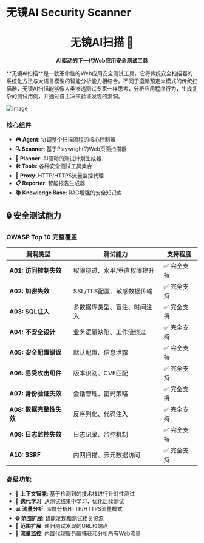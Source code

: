 # 无镜AI Security Scanner
<h1 align="center">无镜AI扫描 🎯</h1>
<p align="center">
  <strong>AI驱动的下一代Web应用安全测试工具</strong>
</p>
**无镜AI扫描**是一款革命性的Web应用安全测试工具，它将传统安全扫描器的系统化方法与大语言模型的智能分析能力相结合。不同于遵循预定义模式的传统扫描器，无镜AI扫描能够像人类渗透测试专家一样思考，分析应用程序行为，生成复杂的测试用例，并通过自主决策验证发现的漏洞。

![image](https://github.com/kk12-30/WuJing-AI-Scan/blob/main/210230.png)

### 核心组件
- **🎮 Agent**: 协调整个扫描流程的核心控制器
- **🔍 Scanner**: 基于Playwright的Web页面扫描器
- **🧠 Planner**: AI驱动的测试计划生成器
- **🛠️ Tools**: 各种安全测试工具集合
- **🔄 Proxy**: HTTP/HTTPS流量监控代理
- **📋 Reporter**: 智能报告生成器
- **📚 Knowledge Base**: RAG增强的安全知识库

## 🔒 安全测试能力
### OWASP Top 10 完整覆盖
| 漏洞类型                | 测试能力                     | 支持程度   |
| ----------------------- | ---------------------------- | ---------- |
| **A01: 访问控制失效**   | 权限绕过、水平/垂直权限提升  | ✅ 完全支持 |
| **A02: 加密失效**       | SSL/TLS配置、敏感数据传输    | ✅ 完全支持 |
| **A03: SQL注入**        | 多数据库类型、盲注、时间注入 | ✅ 完全支持 |
| **A04: 不安全设计**     | 业务逻辑缺陷、工作流绕过     | ✅ 完全支持 |
| **A05: 安全配置错误**   | 默认配置、信息泄露           | ✅ 完全支持 |
| **A06: 易受攻击组件**   | 版本识别、CVE匹配            | ✅ 完全支持 |
| **A07: 身份验证失效**   | 会话管理、密码策略           | ✅ 完全支持 |
| **A08: 数据完整性失效** | 反序列化、代码注入           | ✅ 完全支持 |
| **A09: 日志监控失效**   | 日志记录、监控机制           | ✅ 完全支持 |
| **A10: SSRF**           | 内网扫描、云元数据访问       | ✅ 完全支持 |

### 高级功能
- **🎯 上下文智能**: 基于检测到的技术栈进行针对性测试
- **🔄 迭代学习**: 从测试结果中学习，优化后续测试
- **📊 流量分析**: 深度分析HTTP/HTTPS流量模式
- **🌐 范围扩展**: 智能发现和测试相关资源
- **🔄 范围扩展**: 递归测试发现的URL和端点
- **📡 流量监控**: 内置代理服务器捕获和分析所有Web流量
